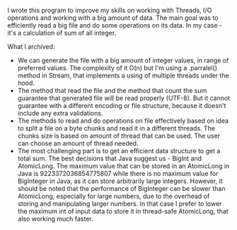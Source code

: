 I wrote this program to improve my skills on working with Threads, I/O operations and working with a big amount of data. The main goal was to efficiently read a big file and do some operations on its data. In my case - it's a calculation of sum of all integer.

What I archived:
- We can generate the file with a big amount of integer values, in range of preferred values. The complexity of it O(n) but I'm using a .parralel() method in Stream, that implements a using of multiple threads under the hood.
- The method that read the file and the method that count the sum guarantee that generated file will be read properly  (UTF-8).
  But it cannot guarantee with a different encoding or file structure, because it doesn't include any extra validations.
- The methods to read and do operations on file effectively based on idea to split a file on a byte chunks and read it in a different threads. The chunks size is based on amount of thread that can be used. The user can choose an amount of thread needed.
- The most challenging part is to get an efficient data structure to get a total sum. The best decisions that Java suggest us - BigInt and AtomicLong. The maximum value that can be stored in an AtomicLong in Java is 9223372036854775807 while there is no maximum value for BigInteger in Java, as it can store arbitrarily large integers. However, it should be noted that the performance of BigInteger can be slower than AtomicLong, especially for large numbers, due to the overhead of storing and manipulating larger numbers.
  In that case I prefer to lower the maximum int of input data to store it in thread-safe AtomicLong, that also working much faster.

